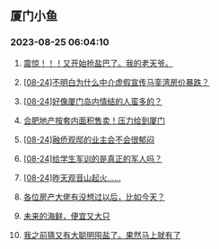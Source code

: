 ## 厦门小鱼 
### 2023-08-25 06:04:10

1. [震惊！！！又开始抢盐巴了。我的老天爷。](http://bbs.xmfish.com/read-htm-tid-18059540.html)

2. [[08-24]不明白为什么中介虚假宣传马銮湾房价暴跌？](http://bbs.xmfish.com/read-htm-tid-18059525.html)

3. [[08-24]好像厦门岛内情结的人蛮多的？](http://bbs.xmfish.com/read-htm-tid-18059663.html)

4. [合肥地产按套内面积售卖！压力给到厦门](http://bbs.xmfish.com/read-htm-tid-18059446.html)

5. [[08-24]融侨观邸的业主会不会很郁闷](http://bbs.xmfish.com/read-htm-tid-18059589.html)

6. [[08-24]给学生军训的是真正的军人吗？](http://bbs.xmfish.com/read-htm-tid-18059506.html)

7. [[08-24]昨天观音山起火……](http://bbs.xmfish.com/read-htm-tid-18059502.html)

8. [各位房产大佬有没想过以后，比如今天？](http://bbs.xmfish.com/read-htm-tid-18059684.html)

9. [未来的海鲜，便宜又大只](http://bbs.xmfish.com/read-htm-tid-18059786.html)

10. [我之前猜又有大聪明囤盐了。果然马上就有了](http://bbs.xmfish.com/read-htm-tid-18059805.html)

